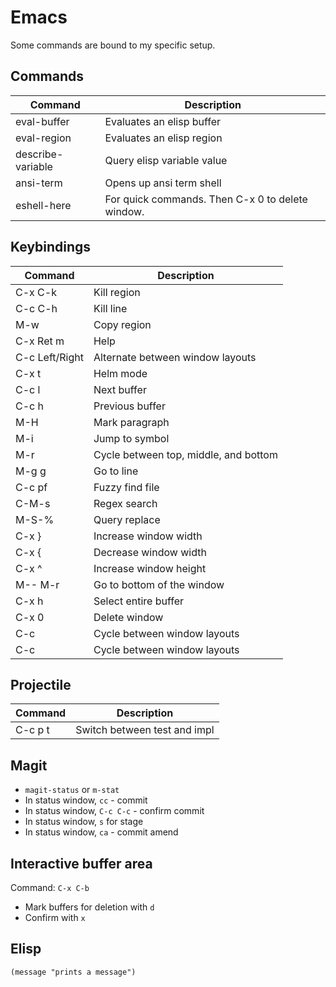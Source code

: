 # Emacs

Some commands are bound to my specific setup.

## Commands

| Command           | Description                                      |
|-------------------|--------------------------------------------------|
| eval-buffer       | Evaluates an elisp buffer                        |
| eval-region       | Evaluates an elisp region                        |
| describe-variable | Query elisp variable value                       |
| ansi-term         | Opens up ansi term shell                         |
| eshell-here       | For quick commands. Then C-x 0 to delete window. |

## Keybindings

| Command        | Description                           |
|----------------|---------------------------------------|
| C-x C-k        | Kill region                           |
| C-c C-h        | Kill line                             |
| M-w            | Copy region                           |
| C-x Ret m      | Help                                  |
| C-c Left/Right | Alternate between window layouts      |
| C-x t          | Helm mode                             |
| C-c l          | Next buffer                           |
| C-c h          | Previous buffer                       |
| M-H            | Mark paragraph                        |
| M-i            | Jump to symbol                        |
| M-r            | Cycle between top, middle, and bottom |
| M-g g          | Go to line                            |
| C-c pf         | Fuzzy find file                       |
| C-M-s          | Regex search                          |
| M-S-%          | Query replace                         |
| C-x }          | Increase window width                 |
| C-x {          | Decrease window width                 |
| C-x ^          | Increase window height                |
| M-- M-r        | Go to bottom of the window            |
| C-x h          | Select entire buffer                  |
| C-x 0          | Delete window                         |
| C-c <Left>     | Cycle between window layouts          |
| C-c <Right>    | Cycle between window layouts          |

## Projectile

| Command        | Description                      |
|----------------|----------------------------------|
| C-c p t        | Switch between test and impl     |

## Magit

- `magit-status` or `m-stat`
- In status window, `cc` - commit
- In status window, `C-c C-c` - confirm commit
- In status window, `s` for stage
- In status window, `ca` - commit amend


## Interactive buffer area

Command: `C-x C-b`

- Mark buffers for deletion with `d`
- Confirm with `x`

## Elisp

```elisp
(message "prints a message")
```
